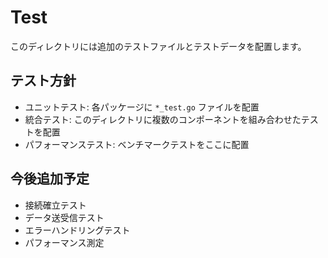 # Test

このディレクトリには追加のテストファイルとテストデータを配置します。

## テスト方針

- ユニットテスト: 各パッケージに `*_test.go` ファイルを配置
- 統合テスト: このディレクトリに複数のコンポーネントを組み合わせたテストを配置
- パフォーマンステスト: ベンチマークテストをここに配置

## 今後追加予定

- 接続確立テスト
- データ送受信テスト  
- エラーハンドリングテスト
- パフォーマンス測定

